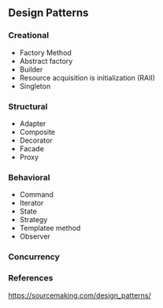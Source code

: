 ## Design Patterns

### Creational

- Factory Method
- Abstract factory
- Builder
- Resource acquisition is initialization (RAII)
- Singleton

### Structural
- Adapter
- Composite
- Decorator
- Facade	
- Proxy

### Behavioral

- Command
- Iterator
- State
- Strategy
- Templatee method
- Observer


### Concurrency

### References
https://sourcemaking.com/design_patterns/

